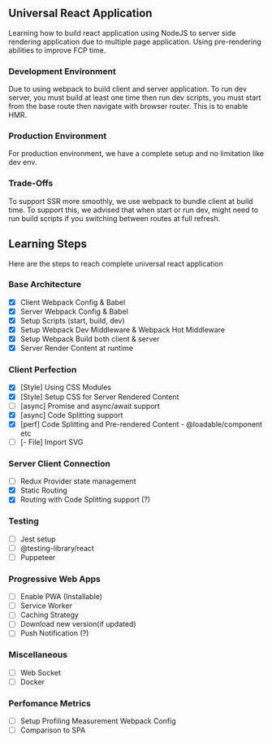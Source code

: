 ## Universal React Application

Learning how to build react application using NodeJS to server side rendering application due to multiple page application. Using pre-rendering abilities to improve FCP time.

### Development Environment

Due to using webpack to build client and server application. To run dev server, you must build at least one time then run dev scripts, you must start from the base route then navigate with browser router. This is to enable HMR.

### Production Environment

For production environment, we have a complete setup and no limitation like dev env.

### Trade-Offs

To support SSR more smoothly, we use webpack to bundle client at build time. To support this, we advised that when start or run dev, might need to run build scripts if you switching between routes at full refresh.

## Learning Steps

Here are the steps to reach complete universal react application

### Base Architecture

- [x] Client Webpack Config & Babel
- [x] Server Webpack Config & Babel
- [x] Setup Scripts (start, build, dev)
- [x] Setup Webpack Dev Middleware & Webpack Hot Middleware
- [x] Setup Webpack Build both client & server
- [x] Server Render Content at runtime

### Client Perfection

- [x] [Style] Using CSS Modules
- [x] [Style] Setup CSS for Server Rendered Content
- [ ] [async] Promise and async/await support
- [x] [async] Code Splitting support
- [x] [perf] Code Splitting and Pre-rendered Content - @loadable/component etc
- [ ] [- File] Import SVG

### Server Client Connection

- [ ] Redux Provider state management
- [x] Static Routing
- [x] Routing with Code Splitting support (?)

### Testing

- [ ] Jest setup
- [ ] @testing-library/react
- [ ] Puppeteer

### Progressive Web Apps

- [ ] Enable PWA (Installable)
- [ ] Service Worker
- [ ] Caching Strategy
- [ ] Download new version(if updated)
- [ ] Push Notification (?)

### Miscellaneous

- [ ] Web Socket
- [ ] Docker

### Perfomance Metrics

- [ ] Setup Profiling Measurement Webpack Config
- [ ] Comparison to SPA

